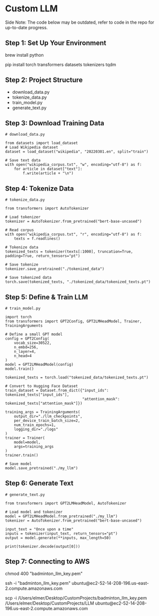 <h1>Custom LLM</h1>
<p>Side Note: The code below may be outdated, refer to code in the repo for up-to-date progress.</p>

<h2>Step 1: Set Up Your Environment</h2>
<p>brew install python</p>
<p>pip install torch transformers datasets tokenizers tqdm</p>

<h2>Step 2: Project Structure</h2>
<ul>
    <li>download_data.py</li>
    <li>tokenize_data.py</li>
    <li>train_model.py</li>
    <li>generate_text.py</li>
</ul>

<h2>Step 3: Download Training Data </h2>

```
# download_data.py

from datasets import load_dataset
# Load Wikipedia dataset
dataset = load_dataset("wikipedia", "20220301.en", split="train")

# Save text data
with open("wikipedia_corpus.txt", "w", encoding="utf-8") as f:
    for article in dataset["text"]:
        f.write(article + "\n")
```

<h2>Step 4: Tokenize Data</h2>

```
# tokenize_data.py

from transformers import AutoTokenizer

# Load tokenizer
tokenizer = AutoTokenizer.from_pretrained("bert-base-uncased")

# Read corpus
with open("wikipedia_corpus.txt", "r", encoding="utf-8") as f:
    texts = f.readlines()

# Tokenize data
tokenized_texts = tokenizer(texts[:1000], truncation=True, padding=True, return_tensors="pt")

# Save tokenize
tokenizer.save_pretrained("./tokenized_data")

# Save tokenized data
torch.save(tokenized_texts, "./tokenized_data/tokenized_texts.pt")
```

<h2> Step 5: Define & Train LLM</h2>

```
# train_model.py

import torch
from transformers import GPT2Config, GPT2LMHeadModel, Trainer, TrainingArguments

# Define a small GPT model
config = GPT2Config(
    vocab_size=30522,
    n_embd=256,
    n_layer=4,
    n_head=4
)
model = GPT2LMHeadModel(config)
model.train()

tokenized_texts = torch.load("tokenized_data/tokenized_texts.pt")

# Convert to Hugging Face Dataset
train_dataset = Dataset.from_dict({"input_ids": tokenized_texts["input_ids"],
                                   "attention_mask": tokenized_texts["attention_mask"]})

training_args = TrainingArguments(
    output_dir="./llm_checkpoints",
    per_device_train_batch_size=2,
    num_train_epochs=1,
    logging_dir="./logs"
)
trainer = Trainer(
    model=model,
    args=training_args
)
trainer.train()

# Save model
model.save_pretrained("./my_llm")
```

<h2>Step 6: Generate Text</h2>

```
# generate_text.py

from transformers import GPT2LMHeadModel, AutoTokenizer

# Load model and tokenizer
model = GPT2LMHeadModel.from_pretrained("./my_llm")
tokenizer = AutoTokenizer.from_pretrained("bert-base-uncased")

input_text = "Once upon a time"
inputs = tokenizer(input_text, return_tensors="pt")
output = model.generate(**inputs, max_length=50)

print(tokenizer.decode(output[0]))
```

<h2>Step 7: Connecting to AWS</h2>
<p>chmod 400 "badminton_llm_key.pem"</p>
<p>ssh -i "badminton_llm_key.pem" ubuntu@ec2-52-14-208-196.us-east-2.compute.amazonaws.com</p>
<p>scp -i /Users/elmer/Desktop/CustomProjects/badminton_llm_key.pem /Users/elmer/Desktop/CustomProjects/LLM ubuntu@ec2-52-14-208-196.us-east-2.compute.amazonaws.com</p>
